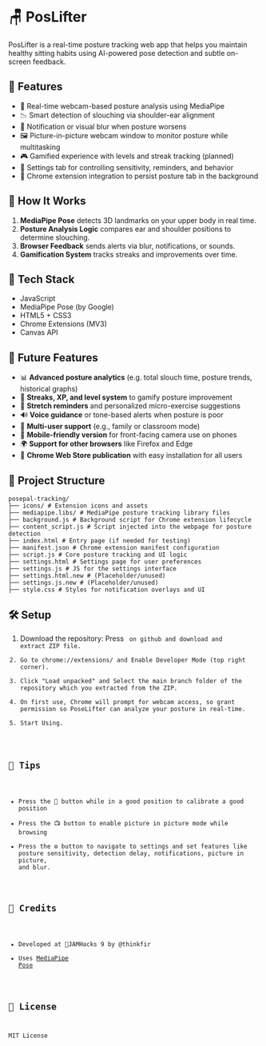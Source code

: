 
# 🪑 PosLifter

PosLifter is a real-time posture tracking web app that helps you maintain healthy sitting habits using AI-powered pose detection and subtle on-screen feedback.

## 🚀 Features

- 🎥 Real-time webcam-based posture analysis using MediaPipe
- 📉 Smart detection of slouching via shoulder-ear alignment
- 🔔 Notification or visual blur when posture worsens
- 🖼️ Picture-in-picture webcam window to monitor posture while multitasking
- 🎮 Gamified experience with levels and streak tracking (planned)
- 🔧 Settings tab for controlling sensitivity, reminders, and behavior
- 🔗 Chrome extension integration to persist posture tab in the background

## 🧠 How It Works

1. **MediaPipe Pose** detects 3D landmarks on your upper body in real time.
2. **Posture Analysis Logic** compares ear and shoulder positions to determine slouching.
3. **Browser Feedback** sends alerts via blur, notifications, or sounds.
4. **Gamification System** tracks streaks and improvements over time.

## 🔌 Tech Stack

- JavaScript
- MediaPipe Pose (by Google)
- HTML5 + CSS3
- Chrome Extensions (MV3)
- Canvas API

## 🧠 Future Features

- 📊 **Advanced posture analytics** (e.g. total slouch time, posture trends, historical graphs)
- 🎯 **Streaks, XP, and level system** to gamify posture improvement
- 🧘 **Stretch reminders** and personalized micro-exercise suggestions
- 🔊 **Voice guidance** or tone-based alerts when posture is poor
- 👥 **Multi-user support** (e.g., family or classroom mode)
- 📱 **Mobile-friendly version** for front-facing camera use on phones
- 🌍 **Support for other browsers** like Firefox and Edge
- 🧩 **Chrome Web Store publication** with easy installation for all users

## 📂 Project Structure

```
posepal-tracking/
├── icons/ # Extension icons and assets
├── mediapipe.libs/ # MediaPipe posture tracking library files
├── background.js # Background script for Chrome extension lifecycle
├── content_script.js # Script injected into the webpage for posture detection
├── index.html # Entry page (if needed for testing)
├── manifest.json # Chrome extension manifest configuration
├── script.js # Core posture tracking and UI logic
├── settings.html # Settings page for user preferences
├── settings.js # JS for the settings interface
├── settings.html.new # (Placeholder/unused)
├── settings.js.new # (Placeholder/unused)
├── style.css # Styles for notification overlays and UI
```

## 🛠️ Setup
1. Download the repository: Press <Code> on github and download and extract ZIP file.
2. Go to chrome://extensions/ and Enable Developer Mode (top right corner).
3. Click "Load unpacked" and Select the main branch folder of the repository which you extracted from the ZIP.
4. On first use, Chrome will prompt for webcam access, so grant permission so PoseLifter can analyze your posture in real-time.
5. Start Using.
## 🔧 Tips
- Press the 🎯 button while in a good position to calibrate a good position
- Press the 📺 button to enable picture in picture mode while browsing
- Press the ⚙️ button to navigate to settings and set features like posture sensitivity, detection delay, notifications, picture in picture, and blur.
## 🤝 Credits

- Developed at 🪿JAMHacks 9 by @thinkfir
- Uses [MediaPipe Pose](https://google.github.io/mediapipe/)

## 📄 License
MIT License
